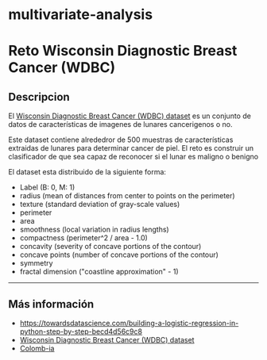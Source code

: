 # multivariate-analysis

# Reto Wisconsin Diagnostic Breast Cancer (WDBC)

## Descripcion

El [Wisconsin Diagnostic Breast Cancer (WDBC) dataset](http://archive.ics.uci.edu/ml/datasets/Breast+Cancer+Wisconsin+%28Diagnostic%29) es un conjunto de datos de características de imagenes de lunares cancerigenos o no.

Este dataset contiene alrededror de 500 muestras de características extraidas de lunares para determinar cancer de piel. El reto es construir un clasificador de que sea capaz de reconocer si el lunar es maligno o benigno

El dataset esta distribuido de la siguiente forma:

* Label (B: 0, M: 1)
* radius (mean of distances from center to points on the perimeter)
* texture (standard deviation of gray-scale values)
* perimeter
* area
* smoothness (local variation in radius lengths)
* compactness (perimeter^2 / area - 1.0)
* concavity (severity of concave portions of the contour)
* concave points (number of concave portions of the contour)
* symmetry 
* fractal dimension ("coastline approximation" - 1)

___

## Más información

* https://towardsdatascience.com/building-a-logistic-regression-in-python-step-by-step-becd4d56c9c8
* [Wisconsin Diagnostic Breast Cancer (WDBC) dataset](http://archive.ics.uci.edu/ml/datasets/Breast+Cancer+Wisconsin+%28Diagnostic%29)
* [Colomb-ia](https://github.com/jcvasquezc/supervised-cancer)
